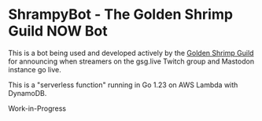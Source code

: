 # ShrampyBot - The Golden Shrimp Guild NOW Bot

This is a bot being used and developed actively by the [Golden Shrimp Guild](https://gsg.live) for announcing when streamers on the gsg.live Twitch group and Mastodon instance go live.

This is a "serverless function" running in Go 1.23 on AWS Lambda with DynamoDB.

Work-in-Progress